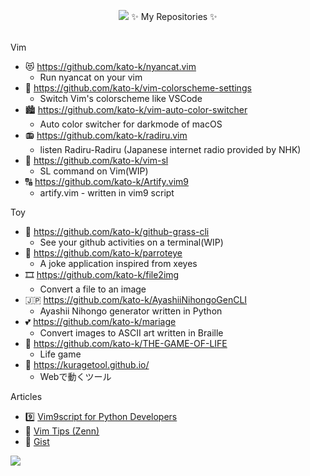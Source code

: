 <div align="center">
  
![](https://github.com/kato-k/kato-k/blob/master/header.jpeg)
✨ My Repositories ✨ </br></br>
</div>

Vim
- 😻 https://github.com/kato-k/nyancat.vim 
  - Run nyancat on your vim
- 🎨 https://github.com/kato-k/vim-colorscheme-settings
  - Switch Vim's colorscheme like VSCode
- 🏙 https://github.com/kato-k/vim-auto-color-switcher
  - Auto color switcher for darkmode of macOS
- 📻 https://github.com/kato-k/radiru.vim
  - listen Radiru-Radiru (Japanese internet radio provided by NHK)
- 🚂 https://github.com/kato-k/vim-sl
  - SL command on Vim(WIP)
- 🔠 https://github.com/kato-k/Artify.vim9
  - artify.vim - written in vim9 script

Toy
- 🌲 https://github.com/kato-k/github-grass-cli
  - See your github activities on a terminal(WIP)
- 🦜 https://github.com/kato-k/parroteye
  - A joke application inspired from xeyes
- 🎞 https://github.com/kato-k/file2img
  - Convert a file to an image
- 🇯🇵 https://github.com/kato-k/AyashiiNihongoGenCLI
  - Ayashii Nihongo generator written in Python
- 💕 https://github.com/kato-k/mariage
  - Convert images to ASCII art written in Braille
- 🧫 https://github.com/kato-k/THE-GAME-OF-LIFE
  - Life game
- 🐠 https://kuragetool.github.io/
  - Webで動くツール

Articles
- 9️⃣ [Vim9script for Python Developers](https://zenn.dev/kato_k/articles/4585f83764f38b) 
- 🍵 [Vim Tips (Zenn)](https://zenn.dev/topics/vimtips)
- 📝 [Gist](https://gist.github.com/mine)

[![](https://github-readme-stats.vercel.app/api?username=kato-k)](https://github.com/anuraghazra/github-readme-stats)
